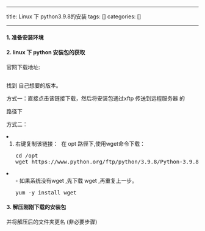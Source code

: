 
--- 
title:  Linux 下 python3.9.8的安装 
tags: []
categories: [] 

---
#### 1. 准备安装环境

#### 2. linux 下 python 安装包的获取

官网下载地址:

<img alt="" src="https://img-blog.csdnimg.cn/img_convert/ab843e6a5767f048c1db82faec930d23.png">

 找到 自己想要的版本。

方式一：直接点击该链接下载，然后将安装包通过xftp 传送到远程服务器 的

路径下

方式二：

 <li> 
  <ol>
   <li> 右键复制该链接： <img alt="" src="https://img-blog.csdnimg.cn/img_convert/6a01be9bf2e68d8cb10098e58279f040.png">  在 opt 路径下,使用wget命令下载： <pre>cd /opt
wget https://www.python.org/ftp/python/3.9.8/Python-3.9.8.tgz</pre> </li>
  </ol></li>
 <li> 
  <ol>
   -  如果系统没有wget ,先下载 wget ,再重复上一步。 <pre>yum -y install wget</pre> 
  </ol></li>

#### 3. 解压刚刚下载的安装包

并将解压后的文件夹更名 (非必要步骤)
